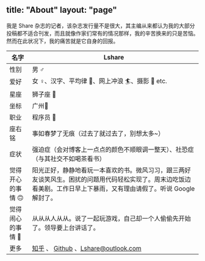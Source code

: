 title: "About"
layout: "page"
---

我是 Share 杂志的记者，该杂志发行量不是很大，其主编从来都认为我的大部分投稿都不适合刊发，而且就像作家们常有的情况那样，我的辛苦换来的只是苦恼。然而在此状况下，我的痛苦就是它自身的回报。


| 名字             | Lshare                                                       |
| ---------------- | ------------------------------------------------------------ |
| 性别             | 男 ♂                                                         |
| 爱好             | 女 ♀、汉字、平均律 🎵、网上冲浪 🏄、摄影 📸 etc.              |
| 星座             | 狮子座 🦁                                                     |
| 坐标             | 广州🗼                                                        |
| 职业             | 程序员 🐒                                                     |
| 座右铭           | 事如春梦了无痕（过去了就过去了，别想太多~）                  |
| 症状             | 强迫症（会对博客上一点点的颜色不顺眼调一整天）、社恐症（与其社交不如喝茶看书） |
| 觉得开心的事情 🙃 | 阳光正好，静静地看玩一本喜欢的书。微风习习，跟三两好友谈笑风生。困扰的问题用代码轻松实现了。周末边吃饭边看美剧。工作日早上下暴雨，又有理由请假了。听说 Google 解封了。 |
| 觉得闹心的事情 🐶 | 从从从人从从。说了一起玩游戏，自己却一个人偷偷先开始了。领导要上台讲话了。 |
| 更多             | [知乎](https://www.zhihu.com/people/july.lin) 、 [Github](https://github.com/LinLshare) 、Lshare@outlook.com |


